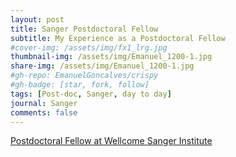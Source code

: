 ```yaml
---
layout: post
title: Sanger Postdoctoral Fellow
subtitle: My Experience as a Postdoctoral Fellow
#cover-img: /assets/img/fx1_lrg.jpg
thumbnail-img: /assets/img/Emanuel_1200-1.jpg
share-img: /assets/img/Emanuel_1200-1.jpg
#gh-repo: EmanuelGoncalves/crispy
#gh-badge: [star, fork, follow]
tags: [Post-doc, Sanger, day to day]
journal: Sanger
comments: false
---
```


[Postdoctoral Fellow at Wellcome Sanger Institute](https://www.sanger.ac.uk/about/careers/my-experience-as-a-postdoctoral-fellow-emanuel-goncalves/)
